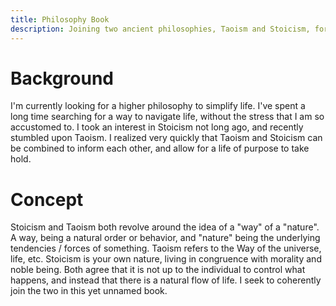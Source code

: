 ```yaml
---
title: Philosophy Book
description: Joining two ancient philosophies, Taoism and Stoicism, for every day modern life.
---
```


# Background

I'm currently looking for a higher philosophy to simplify life. I've spent a long time searching for a way to navigate life, without the stress that I am so accustomed to. I took an interest in Stoicism not long ago, and recently stumbled upon Taoism. I realized very quickly that Taoism and Stoicism can be combined to inform each other, and allow for a life of purpose to take hold.

# Concept

Stoicism and Taoism both revolve around the idea of a "way" of a "nature". A way, being a natural order or behavior, and "nature" being the underlying tendencies / forces of something. Taoism refers to the Way of the universe, life, etc. Stoicism is your own nature, living in congruence with morality and noble being. Both agree that it is not up to the individual to control what happens, and instead that there is a natural flow of life. I seek to coherently join the two in this yet unnamed book.
